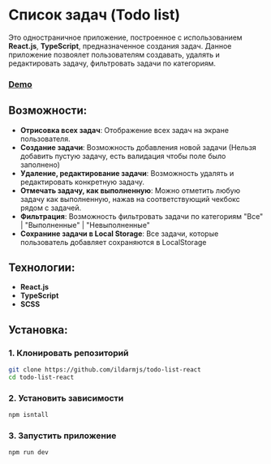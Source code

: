 # Список задач (Todo list)

Это одностраничное приложение, построенное с использованием **React.js**, **TypeScript**, предназначенное создания задач. Данное приложение позвоялет пользователям создавать, удалять и редактировать задачу, фильтровать задачи по категориям.

### [Demo](https://todo-list-react-psi-six.vercel.app/)

## Возможности:

- **Отрисовка всех задач**: Отображение всех задач на экране пользователя.
- **Создание задачи**: Возможность добавления новой задачи (Нельзя добавить пустую задачу, есть валидация чтобы поле было заполнено)
- **Удаление, редактирование задачи**: Возможность удалять и редактировать конкретную задачу.
- **Отмечать задачу, как выполненную**: Можно отметить любую задачу как выполненную, нажав на соответствующий чекбокс рядом с задачей.
- **Фильтрация**: Возможность фильтровать задачи по категориям "Все" | "Выполненные" | "Невыполненные"
- **Сохранине задачи в Local Storage**: Все задачи, которые пользователь добавляет сохраняются в LocalStorage

## Технологии:

- **React.js**
- **TypeScript**
- **SCSS**

## Установка:

### 1. Клонировать репозиторий

```bash
git clone https://github.com/ildarmjs/todo-list-react
cd todo-list-react
```

### 2. Установить зависимости

```bash
npm isntall
```

### 3. Запустить приложение

```bash
npm run dev
```

